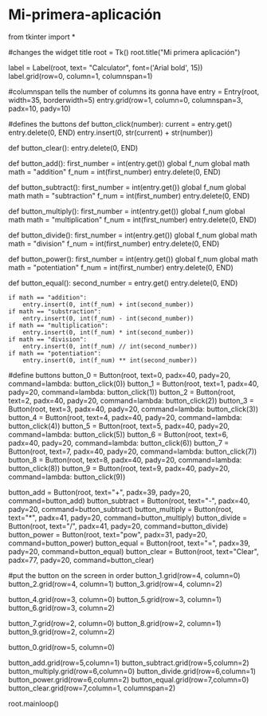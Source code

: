 # Mi-primera-aplicación

from tkinter import *

#changes the widget title
root = Tk()
root.title("Mi primera aplicación")

label = Label(root, text= "Calculator", font=('Arial bold', 15))
label.grid(row=0, column=1, columnspan=1)

#columnspan tells the number of columns its gonna have
entry = Entry(root, width=35, borderwidth=5)
entry.grid(row=1, column=0, columnspan=3, padx=10, pady=10)

#defines the buttons
def button_click(number):
    current = entry.get()
    entry.delete(0, END)
    entry.insert(0, str(current) + str(number))

def button_clear():
    entry.delete(0, END)

def button_add():
    first_number = int(entry.get())
    global f_num
    global math
    math = "addition"
    f_num = int(first_number)
    entry.delete(0, END)

def button_subtract():
    first_number = int(entry.get())
    global f_num
    global math
    math = "subtraction"
    f_num = int(first_number)
    entry.delete(0, END)

def button_multiply():
    first_number = int(entry.get())
    global f_num
    global math
    math = "multiplication"
    f_num = int(first_number)
    entry.delete(0, END)

def button_divide():
    first_number = int(entry.get())
    global f_num
    global math
    math = "division"
    f_num = int(first_number)
    entry.delete(0, END)

def button_power():
    first_number = int(entry.get())
    global f_num
    global math
    math = "potentiation"
    f_num = int(first_number)
    entry.delete(0, END)

def button_equal():
    second_number = entry.get()
    entry.delete(0, END)

    if math == "addition":
        entry.insert(0, int(f_num) + int(second_number))
    if math == "substraction":
        entry.insert(0, int(f_num) - int(second_number))
    if math == "multiplication":
        entry.insert(0, int(f_num) * int(second_number))
    if math == "division":
        entry.insert(0, int(f_num) // int(second_number))
    if math == "potentiation":
        entry.insert(0, int(f_num) ** int(second_number))

#define buttons
button_0 = Button(root, text=0, padx=40, pady=20, command=lambda: button_click(0))
button_1 = Button(root, text=1, padx=40, pady=20, command=lambda: button_click(1))
button_2 = Button(root, text=2, padx=40, pady=20, command=lambda: button_click(2))
button_3 = Button(root, text=3, padx=40, pady=20, command=lambda: button_click(3))
button_4 = Button(root, text=4, padx=40, pady=20, command=lambda: button_click(4))
button_5 = Button(root, text=5, padx=40, pady=20, command=lambda: button_click(5))
button_6 = Button(root, text=6, padx=40, pady=20, command=lambda: button_click(6))
button_7 = Button(root, text=7, padx=40, pady=20, command=lambda: button_click(7))
button_8 = Button(root, text=8, padx=40, pady=20, command=lambda: button_click(8))
button_9 = Button(root, text=9, padx=40, pady=20, command=lambda: button_click(9))

button_add = Button(root, text="+", padx=39, pady=20, command=button_add)
button_subtract = Button(root, text="-", padx=40, pady=20, command=button_subtract)
button_multiply = Button(root, text="*", padx=41, pady=20, command=button_multiply)
button_divide = Button(root, text="/", padx=41, pady=20, command=button_divide)
button_power = Button(root, text="pow", padx=31, pady=20, command=button_power)
button_equal = Button(root, text="=", padx=39, pady=20, command=button_equal)
button_clear = Button(root, text="Clear", padx=77, pady=20, command=button_clear)

#put the button on the screen in order
button_1.grid(row=4, column=0)
button_2.grid(row=4, column=1)
button_3.grid(row=4, column=2)

button_4.grid(row=3, column=0)
button_5.grid(row=3, column=1)
button_6.grid(row=3, column=2)

button_7.grid(row=2, column=0)
button_8.grid(row=2, column=1)
button_9.grid(row=2, column=2)

button_0.grid(row=5, column=0)

button_add.grid(row=5,column=1)
button_subtract.grid(row=5,column=2)
button_multiply.grid(row=6,column=0)
button_divide.grid(row=6,column=1)
button_power.grid(row=6,column=2)
button_equal.grid(row=7,column=0)
button_clear.grid(row=7,column=1, columnspan=2)

root.mainloop()
